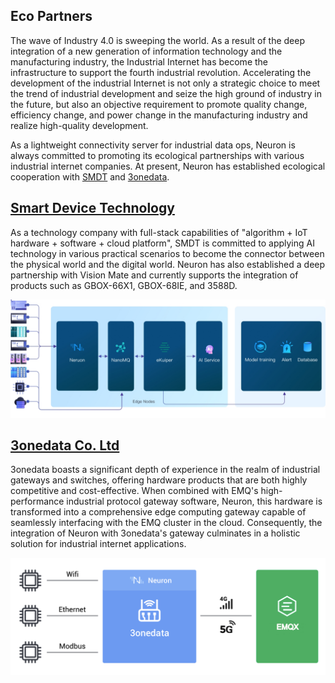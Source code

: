 ## Eco Partners

The wave of Industry 4.0 is sweeping the world. As a result of the deep integration of a new generation of information technology and the manufacturing industry, the Industrial Internet has become the infrastructure to support the fourth industrial revolution. Accelerating the development of the industrial Internet is not only a strategic choice to meet the trend of industrial development and seize the high ground of industry in the future, but also an objective requirement to promote quality change, efficiency change, and power change in the manufacturing industry and realize high-quality development.

As a lightweight connectivity server for industrial data ops, Neuron is always committed to promoting its ecological partnerships with various industrial internet companies. At present, Neuron has established ecological cooperation with [SMDT](https://www.smartdevicetech.com/) and [3onedata](https://www.3onedata.com/).

## [Smart Device Technology](./smdt/smdt.md)

As a technology company with full-stack capabilities of "algorithm + IoT hardware + software + cloud platform", SMDT is committed to applying AI technology in various practical scenarios to become the connector between the physical world and the digital world. Neuron has also established a deep partnership with Vision Mate and currently supports the integration of products such as GBOX-66X1, GBOX-68IE, and 3588D.

![image-20230609113804323](./assets/smdt.png)

## [3onedata Co. Ltd](./3onedata/3onedata.md)

3onedata boasts a significant depth of experience in the realm of industrial gateways and switches, offering hardware products that are both highly competitive and cost-effective. When combined with EMQ's high-performance industrial protocol gateway software, Neuron, this hardware is transformed into a comprehensive edge computing gateway capable of seamlessly interfacing with the EMQ cluster in the cloud. Consequently, the integration of Neuron with 3onedata's gateway culminates in a holistic solution for industrial internet applications.

![EMQ X & 3onedata joint solution of industrial internet](./assets/3onedata.png)

